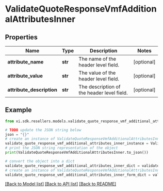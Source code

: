 # ValidateQuoteResponseVmfAdditionalAttributesInner


## Properties

Name | Type | Description | Notes
------------ | ------------- | ------------- | -------------
**attribute_name** | **str** | The name of the header level field. | [optional] 
**attribute_value** | **str** | The value of the header level field. | [optional] 
**attribute_description** | **str** | The description of the header level field. | [optional] 

## Example

```python
from xi.sdk.resellers.models.validate_quote_response_vmf_additional_attributes_inner import ValidateQuoteResponseVmfAdditionalAttributesInner

# TODO update the JSON string below
json = "{}"
# create an instance of ValidateQuoteResponseVmfAdditionalAttributesInner from a JSON string
validate_quote_response_vmf_additional_attributes_inner_instance = ValidateQuoteResponseVmfAdditionalAttributesInner.from_json(json)
# print the JSON string representation of the object
print(ValidateQuoteResponseVmfAdditionalAttributesInner.to_json())

# convert the object into a dict
validate_quote_response_vmf_additional_attributes_inner_dict = validate_quote_response_vmf_additional_attributes_inner_instance.to_dict()
# create an instance of ValidateQuoteResponseVmfAdditionalAttributesInner from a dict
validate_quote_response_vmf_additional_attributes_inner_form_dict = validate_quote_response_vmf_additional_attributes_inner.from_dict(validate_quote_response_vmf_additional_attributes_inner_dict)
```
[[Back to Model list]](../README.md#documentation-for-models) [[Back to API list]](../README.md#documentation-for-api-endpoints) [[Back to README]](../README.md)



